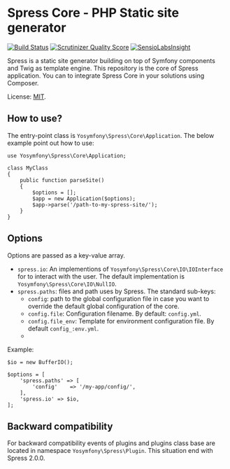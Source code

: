Spress Core - PHP Static site generator
=======================================

[![Build Status](https://travis-ci.org/spress/Spress.png?branch=master)](https://travis-ci.org/spress/Spress)
[![Scrutinizer Quality Score](https://scrutinizer-ci.com/g/yosymfony/Spress/badges/quality-score.png?s=2fde9d65f127dad64c6d3d68f5c47da9b41dfc1b)](https://scrutinizer-ci.com/g/yosymfony/Spress/)
[![SensioLabsInsight](https://insight.sensiolabs.com/projects/1ea79d8e-894d-4cf5-8f64-c941376b3f77/mini.png)](https://insight.sensiolabs.com/projects/1ea79d8e-894d-4cf5-8f64-c941376b3f77)

Spress is a static site generator building on top of Symfony components and Twig as template engine. This repository is the
core of Spress application. You can to integrate Spress Core in your solutions using Composer.

License: [MIT](https://github.com/yosymfony/Spress/blob/master/LICENSE).

How to use?
-----------
The entry-point class is `Yosymfony\Spress\Core\Application`. The below example point out how to use:

```
use Yosymfony\Spress\Core\Application;

class MyClass
{
    public function parseSite()
    {
        $options = [];
        $app = new Application($options);
        $app->parse('/path-to-my-spress-site/');
    }
}
```

## Options
Options are passed as a key-value array.

* `spress.io`: An implementions of `Yosymfony\Spress\Core\IO\IOInterface` for to interact with the user. The default implementation is `Yosymfony\Spress\Core\IO\NullIO`.
* `spress.paths`: files and path uses by Spress. The standard sub-keys:
  * `config`: path to the global configuration file in case you want to override the default global configuration of the core.
  * `config.file`: Configuration filename. By default: `config.yml`.
  * `config.file_env`: Template for environment configuration file. By default `config_:env.yml`.
  * 

Example:
```
$io = new BufferIO();

$options = [
    'spress.paths' => [
        'config'    => '/my-app/config/',
    ],
    'spress.io' => $io,
];
```

Backward compatibility
----------------------
For backward compatibility events of plugins and plugins class base are located in namespace `Yosymfony\Spress\Plugin`.
This situation end with Spress 2.0.0.